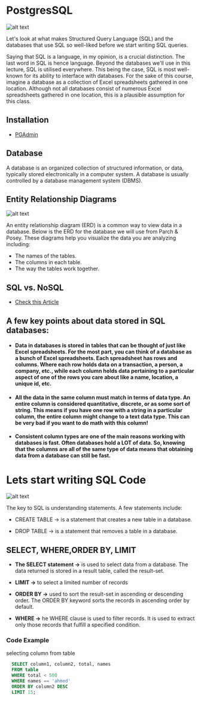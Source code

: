 
# PostgresSQL
![alt text](https://i.ibb.co/L8pKkbH/Postgres-SQL.png)

Let's look at what makes Structured Query Language (SQL) and the databases that use SQL so well-liked before we start writing SQL queries.

Saying that SQL is a language, in my opinion, is a crucial distinction. The last word in SQL is hence language. Beyond the databases we'll use in this lecture, SQL is utilised everywhere. This being the case, SQL is most well-known for its ability to interface with databases. For the sake of this course, imagine a database as a collection of Excel spreadsheets gathered in one location. Although not all databases consist of numerous Excel spreadsheets gathered in one location, this is a plausible assumption for this class.

## Installation

 - [PGAdmin](https://www.postgresql.org/download/s)

## Database 
A database is an organized collection of structured information, or data, typically stored electronically in a computer system. A database is usually controlled by a database management system (DBMS).  

## Entity Relationship Diagrams

![alt text](https://drawio-app.com/wp-content/uploads/2016/08/erd.gif)

An entity relationship diagram (ERD) is a common way to view data in a database. Below is the ERD for the database we will use from Parch & Posey. These diagrams help you visualize the data you are analyzing including:

- The names of the tables.
- The columns in each table.
- The way the tables work together.

## SQL vs. NoSQL
 - [Check this Article](https://www.talend.com/resources/sql-vs-nosql/)

## A few key points about data stored in SQL databases:


- #### Data in databases is stored in tables that can be thought of just like Excel spreadsheets. For the most part, you can think of a database as a bunch of Excel spreadsheets. Each spreadsheet has rows and columns. Where each row holds data on a transaction, a person, a company, etc., while each column holds data pertaining to a particular aspect of one of the rows you care about like a name, location, a unique id, etc.  


- #### All the data in the same column must match in terms of data type.  An entire column is considered quantitative, discrete, or as some sort of string. This means if you have one row with a string in a particular column, the entire column might change to a text data type. This can be very bad if you want to do math with this column!


- #### Consistent column types are one of the main reasons working with databases is fast. Often databases hold a LOT of data. So, knowing that the columns are all of the same type of data means that obtaining data from a database can still be fast.  


# Lets start writing SQL Code 
![alt text](https://i.ibb.co/BrbBmnH/carbon.png)  




The key to SQL is understanding statements. A few statements include:

- CREATE TABLE → is a statement that creates a new table in a database.  

- DROP TABLE → is a statement that removes a table in a database.

## SELECT, WHERE,ORDER BY, LIMIT
- **The SELECT statement →** is used to select data from a database. The data returned is stored in a result table, called the result-set.   

- **LIMIT →**  to select a limited number of records

- **ORDER BY →** used to sort the result-set in ascending or descending order. The ORDER BY keyword sorts the records in ascending order by default.  

- **WHERE →** he WHERE clause is used to filter records. It is used to extract only those records that fulfill a specified condition.  

### Code Example

selecting column from table
``` sql
  SELECT column1, column2, total, names
  FROM table 
  WHERE total < 500
  WHERE names == 'ahmed'
  ORDER BY column2 DESC
  LIMIT 15;
```



 
    


